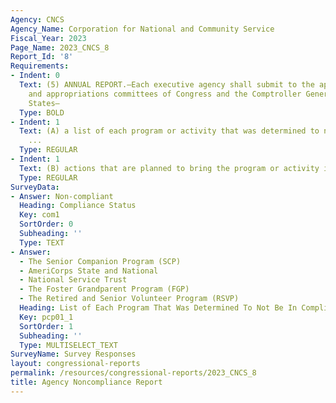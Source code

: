 ```yaml
---
Agency: CNCS
Agency_Name: Corporation for National and Community Service
Fiscal_Year: 2023
Page_Name: 2023_CNCS_8
Report_Id: '8'
Requirements:
- Indent: 0
  Text: (5) ANNUAL REPORT.—Each executive agency shall submit to the appropriate authorizing
    and appropriations committees of Congress and the Comptroller General of the United
    States—
  Type: BOLD
- Indent: 1
  Text: (A) a list of each program or activity that was determined to not be in compliance
    ...
  Type: REGULAR
- Indent: 1
  Text: (B) actions that are planned to bring the program or activity into compliance.
  Type: REGULAR
SurveyData:
- Answer: Non-compliant
  Heading: Compliance Status
  Key: com1
  SortOrder: 0
  Subheading: ''
  Type: TEXT
- Answer:
  - The Senior Companion Program (SCP)
  - AmeriCorps State and National
  - National Service Trust
  - The Foster Grandparent Program (FGP)
  - The Retired and Senior Volunteer Program (RSVP)
  Heading: List of Each Program That Was Determined To Not Be In Compliance
  Key: pcp01_1
  SortOrder: 1
  Subheading: ''
  Type: MULTISELECT_TEXT
SurveyName: Survey Responses
layout: congressional-reports
permalink: /resources/congressional-reports/2023_CNCS_8
title: Agency Noncompliance Report
---
```

